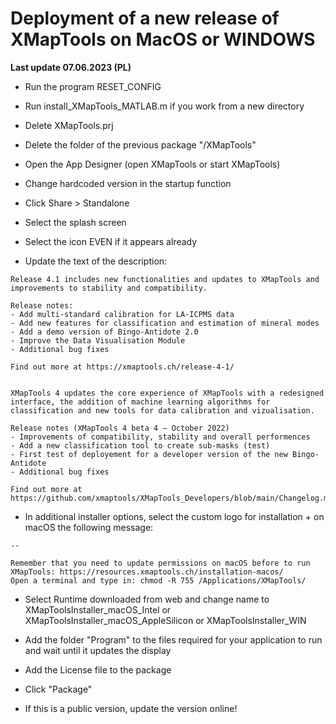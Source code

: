 # Deployment of a new release of XMapTools on MacOS or WINDOWS

__Last update 07.06.2023 (PL)__



- Run the program RESET_CONFIG
- Run install_XMapTools_MATLAB.m if you work from a new directory

- Delete XMapTools.prj
- Delete the folder of the previous package "/XMapTools"

- Open the App Designer (open XMapTools or start XMapTools)
- Change hardcoded version in the startup function 
- Click Share > Standalone

- Select the splash screen
- Select the icon EVEN if it appears already

- Update the text of the description: 

```
Release 4.1 includes new functionalities and updates to XMapTools and improvements to stability and compatibility. 

Release notes:
- Add multi-standard calibration for LA-ICPMS data
- Add new features for classification and estimation of mineral modes
- Add a demo version of Bingo-Antidote 2.0
- Improve the Data Visualisation Module
- Additional bug fixes

Find out more at https://xmaptools.ch/release-4-1/


XMapTools 4 updates the core experience of XMapTools with a redesigned interface, the addition of machine learning algorithms for classification and new tools for data calibration and vizualisation.

Release notes (XMapTools 4 beta 4 – October 2022)
- Improvements of compatibility, stability and overall performences 
- Add a new classification tool to create sub-masks (test)
- First test of deployement for a developer version of the new Bingo-Antidote
- Additional bug fixes

Find out more at https://github.com/xmaptools/XMapTools_Developers/blob/main/Changelog.md
```
 
- In additional installer options, select the custom logo for installation + on macOS the following message: 

```
--
  
Remember that you need to update permissions on macOS before to run XMapTools: https://resources.xmaptools.ch/installation-macos/
Open a terminal and type in: chmod -R 755 /Applications/XMapTools/
```

- Select Runtime downloaded from web and change name to XMapToolsInstaller_macOS_Intel or XMapToolsInstaller_macOS_AppleSilicon or XMapToolsInstaller_WIN

- Add the folder "Program" to the files required for your application to run and wait until it updates the display

- Add the License file to the package

- Click "Package"

- If this is a public version, update the version online!  